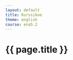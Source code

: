 ```yaml
---
layout: default
title: Kurssikoe
theme: english
course: ena5.2
---
```


<div class="container">
<div class="header-row">
<div class="main-header">
<h1>{{ page.title }}</h1>
</div>
</div>
<div class="content-row">
<div class="main-content">

</div>
</div>
</div>
